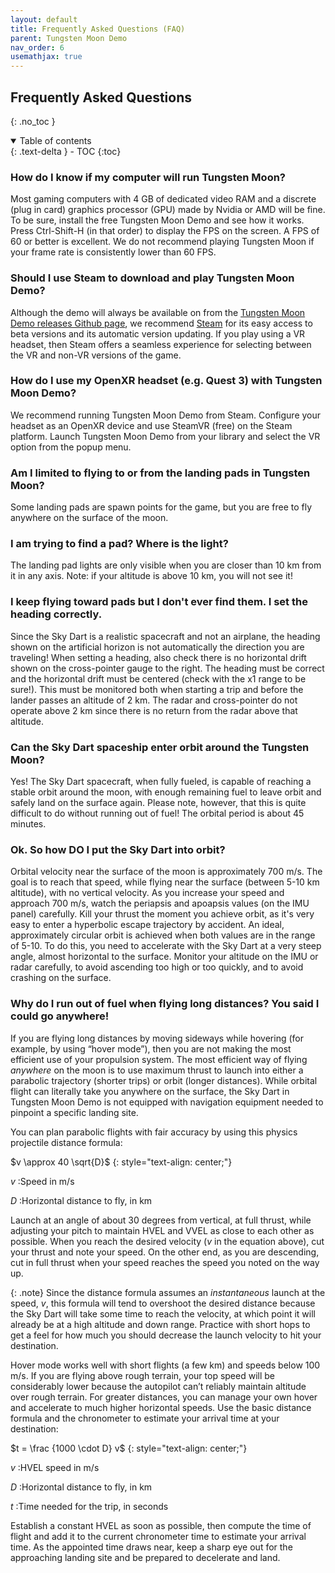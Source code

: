 ```yaml
---
layout: default
title: Frequently Asked Questions (FAQ)
parent: Tungsten Moon Demo
nav_order: 6
usemathjax: true
---
```


## Frequently Asked Questions

{: .no_toc }


<details open markdown="block">
  <summary>
    Table of contents
  </summary>
  {: .text-delta }
- TOC
{:toc}
</details>

### How do I know if my computer will run Tungsten Moon?
Most gaming computers with 4 GB of dedicated video RAM and a discrete (plug in card) graphics processor (GPU) made by Nvidia or AMD will be fine. To be sure, install the free Tungsten Moon Demo and see how it works. Press Ctrl-Shift-H (in that order) to display the FPS on the screen. A FPS of 60 or better is excellent. We do not recommend playing Tungsten Moon if your frame rate is consistently lower than 60 FPS.

### Should I use Steam to download and play Tungsten Moon Demo?
Although the demo will always be available on from the [Tungsten Moon Demo releases Github page](https://github.com/Eccentric-Anomalies/Tungsten-Moon-Demo-Releases/releases), we recommend [Steam](https://store.steampowered.com/app/3104900/Tungsten_Moon/) for its easy access to beta versions and its automatic version updating. If you play using a VR headset, then Steam offers a seamless experience for selecting between the VR and non-VR versions of the game.

### How do I use my OpenXR headset (e.g. Quest 3) with Tungsten Moon Demo?
We recommend running Tungsten Moon Demo from Steam. Configure your headset as an OpenXR device and use SteamVR (free) on the Steam platform. Launch Tungsten Moon Demo from your library and select the VR option from the popup menu.

### Am I limited to flying to or from the landing pads in Tungsten Moon?
Some landing pads are spawn points for the game, but you are free to fly anywhere on the surface of the moon.

### I am trying to find a pad? Where is the light?
The landing pad lights are only visible when you are closer than 10 km from it in any axis. Note: if your altitude is above 10 km, you will not see it! 

### I keep flying toward pads but I don't ever find them. I set the heading correctly.
Since the Sky Dart is a realistic spacecraft and not an airplane, the heading shown on the artificial horizon is not automatically the direction you are traveling! When setting a heading, also check there is no horizontal drift shown on the cross-pointer gauge to the right. The heading must be correct and the horizontal drift must be centered (check with the x1 range to be sure!). This must be monitored both when starting a trip and before the lander passes an altitude of 2 km. The radar and cross-pointer do not operate above 2 km since there is no return from the radar above that altitude.

### Can the Sky Dart spaceship enter orbit around the Tungsten Moon?
Yes! The Sky Dart spacecraft, when fully fueled, is capable of reaching a stable orbit around the moon, with enough remaining fuel to leave orbit and safely land on the surface again. Please note, however, that this is quite difficult to do without running out of fuel! The orbital period is about 45 minutes.

### Ok. So how DO I put the Sky Dart into orbit?
Orbital velocity near the surface of the moon is approximately 700 m/s. The goal is to reach that speed, while flying near the surface (between 5-10 km altitude), with no vertical velocity. As you increase your speed and approach 700 m/s, watch the periapsis and apoapsis values (on the IMU panel) carefully. Kill your thrust the moment you achieve orbit, as it's very easy to enter a hyperbolic escape trajectory by accident. An ideal, approximately circular orbit is achieved when both values are in the range of 5-10. To do this, you need to accelerate with the Sky Dart at a very steep angle, almost horizontal to the surface. Monitor your altitude on the IMU or radar carefully, to avoid ascending too high or too quickly, and to avoid crashing on the surface.

### Why do I run out of fuel when flying long distances? You said I could go anywhere!
If you are flying long distances by moving sideways while hovering (for example, by using “hover mode”), then you are not making the most efficient use of your propulsion system. The most efficient way of flying *anywhere* on the moon is to use maximum thrust to launch into either a parabolic trajectory (shorter trips) or orbit (longer distances). While orbital flight can literally take you anywhere on the surface, the Sky Dart in Tungsten Moon Demo is not equipped with navigation equipment needed to pinpoint a specific landing site.

You can plan parabolic flights with fair accuracy by using this physics projectile distance formula:

$v \approx 40 \sqrt{D}$
{: style="text-align: center;"}

*v*
:Speed in m/s

*D*
:Horizontal distance to fly, in km

Launch at an angle of about 30 degrees from vertical, at full thrust, while adjusting your pitch to maintain HVEL and VVEL as close to each other as possible. When you reach the desired velocity (*v* in the equation above), cut your thrust and note your speed. On the other end, as you are descending, cut in full thrust when your speed reaches the speed you noted on the way up.

{: .note}
Since the distance formula assumes an *instantaneous* launch at the speed, *v*, this formula will tend to overshoot the desired distance because the Sky Dart will take some time to reach the velocity, at which point it will already be at a high altitude and down range. Practice with short hops to get a feel for how much you should decrease the launch velocity to hit your destination.

Hover mode works well with short flights (a few km) and speeds below 100 m/s. If you are flying above rough terrain, your top speed will be considerably lower because the autopilot can’t reliably maintain altitude over rough terrain. For greater distances, you can manage your own hover and accelerate to much higher horizontal speeds. Use the basic distance formula and the chronometer to estimate your arrival time at your destination:

$t = \frac {1000 \cdot D} v$
{: style="text-align: center;"}

*v*
:HVEL speed in m/s

*D*
:Horizontal distance to fly, in km

*t*
:Time needed for the trip, in seconds

Establish a constant HVEL as soon as possible, then compute the time of flight and add it to the current chronometer time to estimate your arrival time. As the appointed time draws near, keep a sharp eye out for the approaching landing site and be prepared to decelerate and land.
